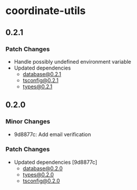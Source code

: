 # coordinate-utils

## 0.2.1

### Patch Changes

- Handle possibly undefined environment variable
- Updated dependencies
  - database@0.2.1
  - tsconfig@0.2.1
  - types@0.2.1

## 0.2.0

### Minor Changes

- 9d8877c: Add email verification

### Patch Changes

- Updated dependencies [9d8877c]
  - database@0.2.0
  - types@0.2.0
  - tsconfig@0.2.0
